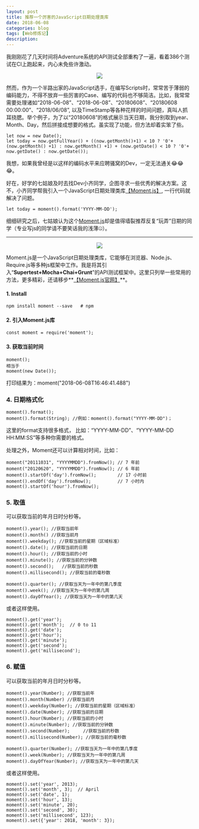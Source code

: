 ```yaml
---
layout: post
title: 推荐一个厉害的JavaScript日期处理类库
date: 2018-06-08
categories: blog
tags: [Web修炼记]
description: 
---
```

我刚刚花了几天时间将Adventure系统的API测试全部重构了一遍，看着386个测试在CI上跑起来，内心未免些许激动。

<center>
    <p><img src="{{site.baseurl }}/img/moments/image01.jpg" align="center"></p>
</center>

然而，作为一个半路出家的JavaScript选手，在编写Scripts时，常常苦于薄弱的编码能力，不得不放弃一些厉害的Case、编写的代码也不够简洁。比如，我常常需要处理诸如“2018-06-08”、“2018-06-08”、“20180608”、“20180608 00:00:00”、“2018/06/08”, 以及TimeStamp等各种花样的时间问题，真叫人抓耳挠腮。举个例子，为了以“20180608”的格式展示当天日期，我分别取到year、Month、Day，然后拼接成想要的格式。虽实现了功能，但方法却着实笨了些。

	let now = new Date();
	let today = now.getFullYear() + ((now.getMonth()+1) < 10 ? '0'+(now.getMonth() +1) : now.getMonth() +1) + (now.getDate() < 10 ? '0'+ now.getDate() : now.getDate());

我想，如果我曾经是以这样的编码水平来应聘骚窝的Dev，一定无法通关😂😂😂。

好在，好学的七姑娘及时去找Dev小齐同学，企图寻求一些优秀的解决方案。这不，小齐同学帮我引入一个JavaScript日期处理类库[【Moment.js】](http://momentjs.cn/), 一行代码就解决了问题。

	let today = moment().format('YYYY-MM-DD');
        
细细研究之后，七姑娘认为这个[Moment.js](http://momentjs.cn/)却是值得墙裂推荐反复“玩弄”日期的同学（专业写js的同学请不要笑话我的浅薄🤐）。

---

<center>
    <p><img src="{{site.baseurl }}/img/moments/image02.jpg" align="center"></p>
</center>		

Moment.js是一个JavaScript日期处理类库，它能够在浏览器、Node.js、Require.js等多种js框架中工作。我是将其引入“**Supertest+Mocha+Chai+Grunt**”的API测试框架中。这里只列举一些常用的方法，更多精彩，还请移步**[【Moment.js官网】](http://momentjs.cn/)**。


#### 1. Install


	npm install moment --save   # npm

#### 2. 引入Moment.js库

	const moment = require('moment');
	
#### 3. 获取当前时间

	moment();
	相当于
	moment(new Date());
	
打印结果为：moment("2018-06-08T16:46:41.488")

### 4. 日期格式化

	moment().format();
	moment().format(String); //例如：moment().format("YYYY-MM-DD")；
		
这里的format支持很多格式，	比如：“YYYY-MM-DD”、“YYYY-MM-DD HH:MM:SS”等多种你需要的格式。

处理之外，Moment还可以计算相对时间，比如：

	moment("20111031", "YYYYMMDD").fromNow(); // 7 年前
	moment("20120620", "YYYYMMDD").fromNow(); // 6 年前
	moment().startOf('day').fromNow();        // 17 小时前
	moment().endOf('day').fromNow();          // 7 小时内
	moment().startOf('hour').fromNow();	
	
### 5. 取值
可以获取当前的年月日时分秒等。

	moment().year(); //获取当前年
	moment().month() //获取当前月
	moment().weekday(); //获取当前的星期（区域标准）
	moment().date(); //获取当前的日期
	moment().hour(); //获取当前的小时
	moment().minute(); //获取当前的分钟数
	moment().second();	 //获取当前的秒数
	moment().millisecond(); //获取当前的毫秒数
	
	moment().quarter(); //获取当天为一年中的第几季度
	moment().week(); //获取当天为一年中的第几周
	moment().dayOfYear(); //获取当天为一年中的第几天

	
或者这样使用。

	moment().get('year');
	moment().get('month');  // 0 to 11
	moment().get('date');
	moment().get('hour');
	moment().get('minute');
	moment().get('second');
	moment().get('millisecond');


### 6. 赋值
可以获取当前的年月日时分秒等。

	moment().year(Number); //获取当前年
	moment().month(Number) //获取当前月
	moment().weekday(Number); //获取当前的星期（区域标准）
	moment().date(Number); //获取当前的日期
	moment().hour(Number); //获取当前的小时
	moment().minute(Number); //获取当前的分钟数
	moment().second(Number);	 //获取当前的秒数
	moment().millisecond(Number); //获取当前的毫秒数
	
	moment().quarter(Number); //获取当天为一年中的第几季度
	moment().week(Number); //获取当天为一年中的第几周
	moment().dayOfYear(Number); //获取当天为一年中的第几天

	
或者这样使用。

	moment().set('year', 2013);
	moment().set('month', 3);  // April
	moment().set('date', 1);
	moment().set('hour', 13);
	moment().set('minute', 20);
	moment().set('second', 30);
	moment().set('millisecond', 123);
	moment().set({'year': 2018, 'month': 3});




